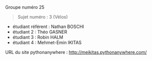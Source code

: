 Groupe numéro 25
> Sujet numéro : 3 (Vélos)

* étudiant référent : Nathan BOSCHI
* étudiant 2 : Théo GASNER
* étudiant 3 : Robin HALM
* étudiant 4 : Mehmet-Emin IKITAS

URL du site pythonanywhere : http://meikitas.pythonanywhere.com/
